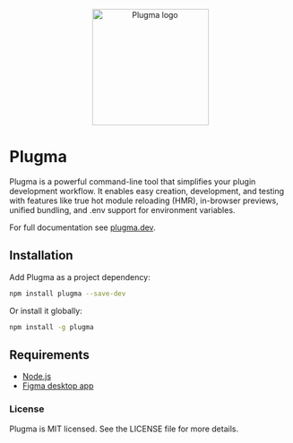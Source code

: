 <p align="center">
    <img src="https://github.com/user-attachments/assets/973acbd8-9e94-4b1b-a0f5-26b994be6f78" alt="Plugma logo" width="auto" height="208">
</p>

# Plugma

Plugma is a powerful command-line tool that simplifies your plugin development workflow. It enables easy creation, development, and testing with features like true hot module reloading (HMR), in-browser previews, unified bundling, and .env support for environment variables.

For full documentation see [plugma.dev](https://www.plugma.dev/).

## Installation

Add Plugma as a project dependency:

```bash
npm install plugma --save-dev
```

Or install it globally:

```bash
npm install -g plugma
```

## Requirements

-   [Node.js](https://nodejs.org/en)
-   [Figma desktop app](https://www.figma.com/downloads/)

### License

Plugma is MIT licensed. See the LICENSE file for more details.
